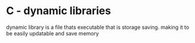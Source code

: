 <h1>C - dynamic libraries</h1>
<prep>
dynamic library is a file thats executable that is storage saving.
making it to be easily updatable and save memory